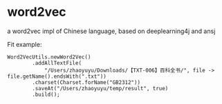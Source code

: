 # word2vec
a word2vec impl of Chinese language, based on deeplearning4j and ansj 


Fit example:
```
Word2VecUtils.newWord2Vec()
        .addAllTextFile(
            "/Users/zhaoyuyu/Downloads/【TXT-006】百科全书/", file -> file.getName().endsWith(".txt"))
        .charset(Charset.forName("GB2312"))
        .saveAt("/Users/zhaoyuyu/temp/result", true)
        .build();
```
